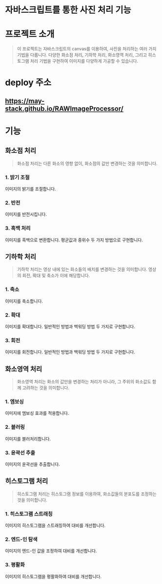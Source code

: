 # 자바스크립트를 통한 사진 처리 기능  
# 프로젝트 소개
> 이 프로젝트는 자바스크립트의 canvas를 이용하여, 사진을 처리하는 여러 가지 기법을 다룹니다. 다양한 화소점 처리, 기하학 처리, 화소영역 처리, 그리고 히스토그램 처리 기법을 구현하여 이미지를 다양하게 가공할 수 있습니다.  

# deploy 주소
##  https://may-stack.github.io/RAWImageProcessor/

# 기능  <br>
##  화소점 처리
> 화소점 처리는 다른 화소의 영향 없이, 화소점의 값만 변경하는 것을 의미합니다.  

### 1. 밝기 조절
이미지의 밝기를 조절합니다.

### 2. 반전
이미지를 반전시킵니다.

### 3. 흑백 처리
이미지를 흑백으로 변환합니다. 평균값과 중위수 두 가지 방법으로 구현합니다.

## 기하학 처리
> 기하학 처리는 영상 내에 있는 화소들의 배치를 변경하는 것을 의미합니다. 영상의 회전, 확대 및 축소가 이에 해당합니다.

### 1. 축소
이미지를 축소합니다.
### 2. 확대
이미지를 확대합니다. 일반적인 방법과 백워딩 방법 두 가지로 구현합니다.
### 3. 회전
이미지를 회전합니다. 일반적인 방법과 백워딩 방법 두 가지로 구현합니다.

## 화소영역 처리
> 화소영역 처리는 화소의 값만을 변경하는 처리가 아니라, 그 주위의 화소값도 함께 고려하는 것을 의미합니다.

### 1. 엠보싱
이미지에 엠보싱 효과를 적용합니다.
### 2. 블러링
이미지를 블러처리합니다.
### 3. 윤곽선 추출
이미지의 윤곽선을 추출합니다.

## 히스토그램 처리
> 히스토그램 처리는 히스토그램 정보를 이용하여, 화소값들의 분포도를 조정하는 것을 의미합니다.
### 1. 히스토그램 스트래칭
이미지의 히스토그램을 스트래칭하여 대비를 개선합니다.
### 2. 엔드-인 탐색
이미지의 엔드-인 값을 조정하여 대비를 개선합니다.
### 3. 평활화
이미지의 히스토그램을 평활화하여 대비를 개선합니다.
